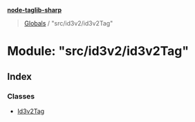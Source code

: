 **[node-taglib-sharp](../README.md)**

> [Globals](../globals.md) / "src/id3v2/id3v2Tag"

# Module: "src/id3v2/id3v2Tag"

## Index

### Classes

* [Id3v2Tag](../classes/_src_id3v2_id3v2tag_.id3v2tag.md)
